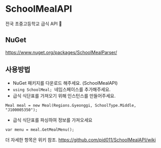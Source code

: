# SchoolMealAPI
전국 초중고등학교 급식 API :meat_on_bone:  

## NuGet
https://www.nuget.org/packages/SchoolMealParser/

## 사용방법
* NuGet 패키지를 다운로드 해주세요. (SchoolMealAPI)
*  `using SchoolMeal; `네임스페이스를 추가해주세요.
* 급식 식단표를 가져오기 위해 인스턴스를 만들어주세요.
```{.cs}
Meal meal = new Meal(Regions.Gyeonggi, SchoolType.Middle, "J100005350");
```
* 급식 식단표를 파싱하여 정보를 가져오세요
```{.cs}
var menu = meal.GetMealMenu();
```

더 자세한 항목은 위키 참조.
https://github.com/pid011/SchoolMealAPI/wiki
